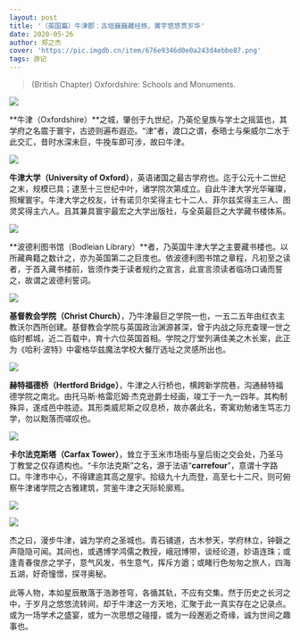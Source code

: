 ```yaml
---
layout: post
title: '（英国篇）牛津郡：古垣巍巍藏经帙，黉宇悠悠贯岁华'
date: 2020-05-26
author: 郑之杰
cover: 'https://pic.imgdb.cn/item/676e9346d0e0a243d4ebbe87.png'
tags: 游记
---
```


> (British Chapter) Oxfordshire: Schools and Monuments.

![](https://pic.imgdb.cn/item/676e9346d0e0a243d4ebbe87.png)

**牛津（Oxfordshire）**之城，肇创于九世纪，乃英伦皇族与学士之摇篮也，其学府之名震于寰宇，古迹则遍布遐迩。“津”者，渡口之谓，泰晤士与柴威尔二水于此交汇，昔时水深未巨，牛挽车即可涉，故曰牛津。

![](https://pic.imgdb.cn/item/66a8ddb2d9c307b7e9301483.png)

**牛津大学（University of Oxford）**，英语诸国之最古学府也。迄于公元十二世纪之末，规模已具；逮至十三世纪中叶，诸学院次第成立。自此牛津大学光华璀璨，照耀寰宇。牛津大学之校友，计有诺贝尔奖得主七十二人、菲尔兹奖得主三人、图灵奖得主六人。且其兼具寰宇最宏之大学出版社，与全英最巨之大学藏书楼体系。

![](https://pic.imgdb.cn/item/66a8dfc1d9c307b7e931fa4c.png)

**波德利图书馆（Bodleian Library）**者，乃英国牛津大学之主要藏书楼也。以所藏典籍之数计之，亦为英国第二之巨庋也。依波德利图书馆之章程，凡初至之读者，于首入藏书楼前，皆须作类于读者规约之宣言，此宣言须读者临场口诵而誓之，故谓之波德利誓词。

![](https://pic.imgdb.cn/item/66a8da8dd9c307b7e92d1c42.png)

**基督教会学院（Christ Church）**，乃牛津最巨之学院一也，一五二五年由红衣主教沃尔西所创建。基督教会学院与英国政治渊源甚深，曾于内战之际充查理一世之临时都城，近二百载中，育十六位英国首相。学院之厅堂列满佳美之木长案，此正为《哈利·波特》中霍格华兹魔法学校大餐厅选址之灵感所出也。

![](https://pic.imgdb.cn/item/66a8e0aed9c307b7e932d560.png)

**赫特福德桥（Hertford Bridge）**，牛津之人行桥也，横跨新学院巷，沟通赫特福德学院之南北。由托马斯·格雷厄姆·杰克逊爵士经画，竣工于一九一四年。其构制殊异，遂成邑中胜迹。其形类威尼斯之叹息桥，故亦袭此名，寄寓劝勉诸生笃志力学，勿以黜落而嗟叹也。

![](https://pic.imgdb.cn/item/66a8d9fdd9c307b7e92ca036.jpg)

**卡尔法克斯塔（Carfax Tower）**，耸立于玉米市场街与皇后街之交会处，乃圣马丁教堂之仅存遗构也。“卡尔法克斯”之名，源于法语“**carrefour**”，意谓十字路口。牛津市中心，不得建逾其高之屋宇。拾级九十九而登，高至七十二尺，则可俯察牛津诸学院之古雅建筑，赏鉴牛津之天际轮廓焉。

![](https://pic.imgdb.cn/item/66a8dc7bd9c307b7e92ef237.png)

![](https://pic.imgdb.cn/item/66a8dcead9c307b7e92f6227.png)

杰之曰，漫步牛津，诚为学府之圣城也。青石铺道，古木参天，学府林立，钟磬之声隐隐可闻。其间也，或遇博学鸿儒之教授，峨冠博带，谈经论道，妙语连珠；或逢青春俊彦之学子，意气风发，书生意气，挥斥方遒；或睹行色匆匆之旅人，四海五湖，好奇憧憬，探寻奥秘。

此等人物，本如星辰散落于浩渺苍穹，各循其轨，不应有交集。然于历史之长河之中，于岁月之悠悠流转间，却于牛津这一方天地，汇聚于此一真实存在之记录点。或为一场学术之盛宴，或为一次思想之碰撞，或为一段邂逅之奇缘，诚为世间之趣事也。
